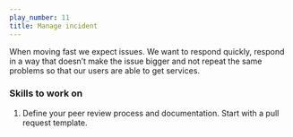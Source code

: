 ```yaml
---
play_number: 11
title: Manage incident
---
```


When moving fast we expect issues. We want to respond quickly, respond in a way that doesn’t make the issue bigger and not repeat the same problems so that our users are able to get services.

### Skills to work on

1. Define your peer review process and documentation. Start with a pull request template.
